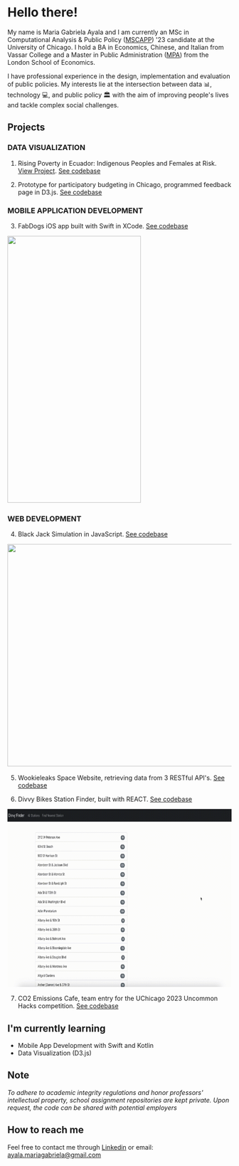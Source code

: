 # Hello there!

My name is Maria Gabriela Ayala and I am currently an MSc in Computational Analysis & Public Policy ([MSCAPP](https://capp.uchicago.edu)) '23 candidate at the University of Chicago. I hold a BA in Economics, Chinese, and Italian from Vassar College and a Master in Public Administration ([MPA](https://www.lse.ac.uk/school-of-public-policy)) from the London School of Economics.

I have professional experience in the design, implementation and evaluation of public policies. My interests lie at the intersection between data 📊, technology 💻, and public policy 🏛️ with the aim of improving people's lives and tackle complex social challenges.

## Projects

### DATA VISUALIZATION

1. Rising Poverty in Ecuador: Indigenous Peoples and Females at Risk. [View Project](https://magabrielaa.github.io/data-visualization/final_project/index.html). [See codebase](https://github.com/magabrielaa/data-visualization/tree/main/final_project)

2. Prototype for participatory budgeting in Chicago, programmed feedback page in D3.js. [See codebase](https://github.com/magabrielaa/ue-pb)

### MOBILE APPLICATION DEVELOPMENT

3. FabDogs iOS app built with Swift in XCode. [See codebase](https://github.com/magabrielaa/ios-fabdogs-app)

<img src="https://github.com/magabrielaa/ios-fabdogs-app/blob/main/FabDogs.gif" width="300" height="600" />

### WEB DEVELOPMENT
4. Black Jack Simulation in JavaScript. [See codebase](https://github.com/magabrielaa/web-development/tree/main/black-jack%20simulation)
<img src="https://github.com/magabrielaa/web-development/blob/main/black-jack%20simulation/Black%20Jack%20Simulation.gif" width="800" height="500" />

5. Wookieleaks Space Website, retrieving data from 3 RESTful API's. [See codebase](https://github.com/magabrielaa/web-development/tree/main/wookieleaks-space-website)
   
6. Divvy Bikes Station Finder, built with REACT. [See codebase](https://github.com/magabrielaa/web-development/tree/main/wookieleaks-space-website)
<img src="https://github.com/magabrielaa/web-development/blob/main/divvy-bikes/Divvy%20Bikes.gif" width="700" height="400" />

7. CO2 Emissions Cafe, team entry for the UChicago 2023 Uncommon Hacks competition. [See codebase](https://github.com/magabrielaa/co2-emissions-cafe)

## I'm currently learning

- Mobile App Development with Swift and Kotlin
- Data Visualization (D3.js)

## Note
_To adhere to academic integrity regulations and honor professors' intellectual property, school assignment repositories are kept private. Upon request, the code can be shared with potential employers_

## How to reach me

Feel free to contact me through [Linkedin](https://www.linkedin.com/in/mariagabrielaayala/) or email: ayala.mariagabriela@gmail.com

<!--
**magabrielaa/magabrielaa** is a ✨ _special_ ✨ repository because its `README.md` (this file) appears on your GitHub profile.

Here are some ideas to get you started:

- 🔭 I’m currently working on ...
- 🌱 I’m currently learning ...
- 👯 I’m looking to collaborate on ...
- 🤔 I’m looking for help with ...
- 💬 Ask me about ...
- 📫 How to reach me: ...
- 😄 Pronouns: ...
- ⚡ Fun fact: ...
-->
